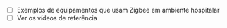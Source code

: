 * [ ] Exemplos de equipamentos que usam Zigbee em ambiente hospitalar
* [ ] Ver os vídeos de referência